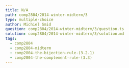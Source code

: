 ```yaml
---
title: N/A
path: comp2804/2014-winter-midterm/3
type: multiple-choice
author: Michiel Smid
question: comp2804/2014-winter-midterm/3/question.ts
solution: comp2804/2014-winter-midterm/3/solution.md
tags:
  - comp2804
  - comp2804-midterm
  - comp2804-the-bijection-rule-(3.2.1)
  - comp2804-the-complement-rule-(3.3)
---
```

